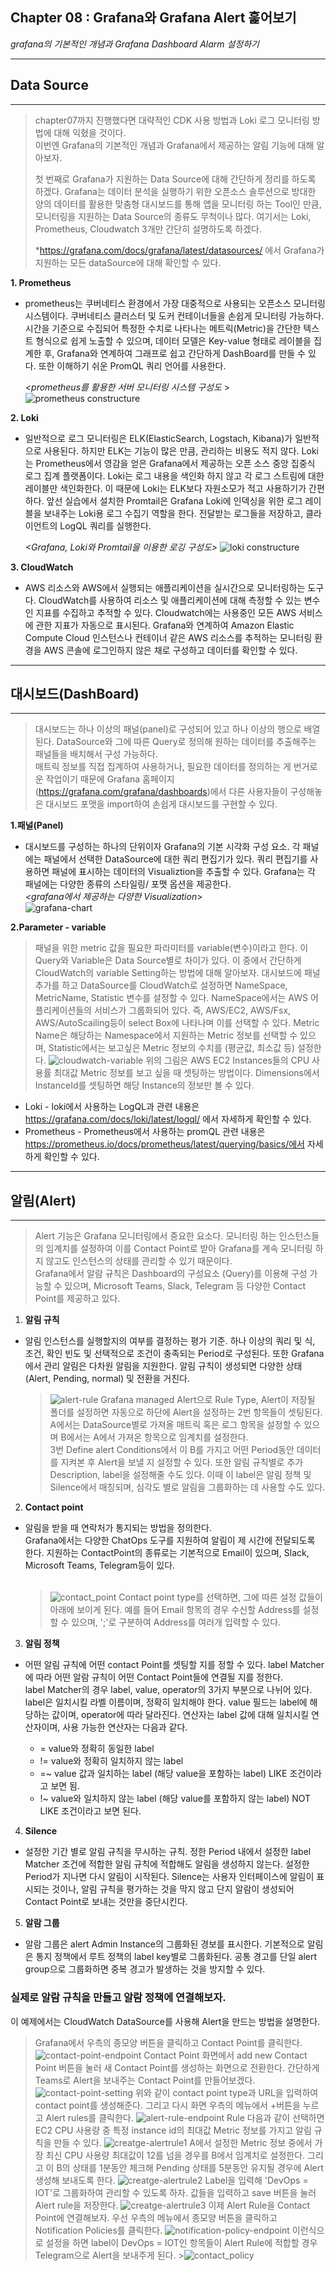 ## Chapter 08 : Grafana와 Grafana Alert 훑어보기

*grafana의 기본적인 개념과 Grafana Dashboard Alarm 설정하기*

---
## Data Source
---
> chapter07까지 진행했다면 대략적인 CDK 사용 방법과 Loki 로그 모니터링 방법에 대해 익혔을 것이다. </br>
> 이번엔 Grafana의 기본적인 개념과 Grafana에서 제공하는 알림 기능에 대해 알아보자.
> 
> 첫 번째로 Grafana가 지원하는 Data Source에 대해 간단하게 정리를 하도록 하겠다. Grafana는 데이터 분석을 실행하기 위한 오픈소스 솔루션으로 방대한 양의 데이터를 활용한 맞춤형 대시보드를 통해 앱을 모니터링 하는 Tool인 만큼, 모니터링을 지원하는 Data Source의 종류도 무척이나 많다. 여기서는 Loki, Prometheus, Cloudwatch 3개만 간단히 설명하도록 하겠다. 
> 
>*https://grafana.com/docs/grafana/latest/datasources/ 에서 Grafana가 지원하는 모든 dataSource에 대해 확인할 수 있다.

__1. Prometheus__
- prometheus는 쿠버네티스 환경에서 가장 대중적으로 사용되는 오픈소스 모니터링 시스템이다. 쿠버네티스 클러스터 및 도커 컨테이너들을 손쉽게 모니터링 가능하다. 시간을 기준으로 수집되어 특정한 수치로 나타나는 메트릭(Metric)을 간단한 텍스트 형식으로 쉽게 노출할 수 있으며, 데이터 모델은 Key-value 형태로 레이블을 집계한 후, Grafana와 연계하여 그래프로 쉽고 간단하게 DashBoard를 만들 수 있다. 또한 이해하기 쉬운 PromQL 쿼리 언어를 사용한다.
  
  *<prometheus를 활용한 서버 모니터링 시스템 구성도* ><br>
![prometheus constructure](./img/prometheus.png)

__2. Loki__
- 일반적으로 로그 모니터링은 ELK(ElasticSearch, Logstach, Kibana)가 일반적으로 사용된다. 하지만 ELK는 기능이 많은 만큼, 관리하는 비용도 적지 않다. Loki는 Prometheus에서 영감을 얻은 Grafana에서 제공하는 오픈 소스 중앙 집중식 로그 집계 플랫폼이다. Loki는 로그 내용을 색인화 하지 않고 각 로그 스트림에 대한 레이블만 색인화한다. 이 때문에 Loki는 ELK보다 자원소모가 적고 사용하기가 간편하다. 앞선 실습에서 설치한 Promtail은 Grafana Loki에 인덱싱을 위한 로그 레이블을 보내주는 Loki용 로그 수집기 역할을 한다. 전달받는 로그들을 저장하고, 클라이언트의 LogQL 쿼리를 실행한다.<br>
  
  *<Grafana, Loki와 Promtail을 이용한 로깅 구성도>*
![loki constructure](./img/loki.png)

__3. CloudWatch__
- AWS 리소스와 AWS에서 실행되는 애플리케이션을 실시간으로 모니터링하는 도구다. CloudWatch를 사용하여 리소스 및 애플리케이션에 대해 측정할 수 있는 변수인 지표를 수집하고 추적할 수 있다. Cloudwatch에는 사용중인 모든 AWS 서비스에 관한 지표가 자동으로 표시된다. Grafana와 연계하여 Amazon Elastic Compute Cloud 인스턴스나 컨테이너 같은 AWS 리소스를 추적하는 모니터링 환경을 AWS 콘솔에 로그인하지 않은 채로 구성하고 데이터를 확인할 수 있다.
  
---
## 대시보드(DashBoard)
---
>대시보드는 하나 이상의 패널(panel)로 구성되어 있고 하나 이상의 행으로 배열된다. DataSource와 그에 따른 Query로 정의해 원하는 데이터를 추출해주는 패널들을 배치해서 구성 가능하다. </br>
매트릭 정보를 직접 집계하여 사용하거나, 필요한 데이터를 정의하는 게 번거로운 작업이기 때문에 Grafana 홈페이지(https://grafana.com/grafana/dashboards)에서 다른 사용자들이 구성해놓은 대시보드 포맷을 import하여 손쉽게 대시보드를 구현할 수 있다.

__1.패널(Panel)__
- 대시보드를 구성하는 하나의 단위이자 Grafana의 기본 시각화 구성 요소. 각 패널에는 패널에서 선택한 DataSource에 대한 쿼리 편집기가 있다. 쿼리 편집기를 사용하면 패널에 표시하는 데이터의 Visualiztion을 추출할 수 있다. Grafana는 각 패널에는 다양한 종류의 스타일링/ 포맷 옵션을 제공한다.</br>
  *<grafana에서 제공하는 다양한 Visualization*></br>
![grafana-chart](./img/grafana-chart.png)

__2.Parameter - variable__
>패널을 위한 metric 값을  필요한 파라미터를 variable(변수)이라고 한다. 이 Query와 Variable은 Data Source별로 차이가 있다. 이 중에서 간단하게 CloudWatch의 variable Setting하는 방법에 대해 알아보자.
대시보드에 패널 추가를 하고 DataSource를 CloudWatch로 설정하면 NameSpace, MetricName, Statistic 변수를 설정할 수 있다. NameSpace에서는 AWS 어플리케이션들의 서비스가 그룹화되어 있다. 즉, AWS/EC2,  AWS/Fsx, AWS/AutoScailing등이 select Box에 나타나며 이를 선택할 수 있다. Metric Name은 해당하는 Namespace에서 지원하는 Metric 정보를 선택할 수 있으며, Statistic에서는 보고싶은 Metric 정보의 수치를 (평균값, 최소값 등) 설정한다.
![cloudwatch-variable](./img/cloudwatch-variable.png)
위의 그림은 AWS EC2 Instances들의 CPU 사용률 최대값 Metric 정보를 보고 싶을 때 셋팅하는 방법이다. Dimensions에서 InstanceId를 셋팅하면 해당 Instance의 정보만 볼 수 있다.

  * Loki - loki에서 사용하는 LogQL과 관련 내용은 https://grafana.com/docs/loki/latest/logql/ 에서 자세하게 확인할 수 있다.
  * Prometheus - Prometheus에서 사용하는 promQL 관련 내용은 https://prometheus.io/docs/prometheus/latest/querying/basics/에서 자세하게 확인할 수 있다.

---
## 알림(Alert)
---
> Alert 기능은 Grafana 모니터링에서 중요한 요소다.  모니터링 하는 인스턴스들의 임계치를 설정하여 이를 Contact Point로 받아 Grafana를 계속 모니터링 하지 않고도 인스턴스의 상태를 관리할 수 있기 때문이다. <br> Grafana에서 알람 규칙은 Dashboard의 구성요소 (Query)를 이용해 구성 가능할 수 있으며, Microsoft Teams, Slack, Telegram 등 다양한 Contact Point를 제공하고 있다. 

1. __알림 규칙__ 
+ 알림 인스턴스를 실행할지의 여부를 결정하는 평가 기준. 하나 이상의 쿼리 및 식, 조건, 확인 빈도 및 선택적으로 조건이 충족되는 Period로 구성된다. 또한 Grafana에서 관리 알림은 다차원 알림을 지원한다. 알림 규칙이 생성되면 다양한 상태 (Alert, Pending, normal) 및 전환을 거친다.
  >![alert-rule](./img/alert-rule.png)
  Grafana managed Alert으로 Rule Type, Alert이 저장될 폴더를 설정하면 자동으로 하단에 Alert을 설정하는 2번 항목들이 셋팅된다. A에서는 DataSource별로 가져올 매트릭 혹은 로그 항목을 설정할 수 있으며 B에서는 A에서 가져온 항목으로 임계치를 설정한다. </br>3번 Define alert Conditions에서 이 B를 가지고 어떤 Period동안 데이터를 지켜본 후 Alert을 보낼 지 설정할 수 있다. 또한 알림 규칙별로 추가 Description, label을  설정해줄 수도 있다. 이때 이 label은 알림 정책 및 Silence에서 매칭되며, 심각도 별로 알림을 그룹화하는 데 사용할 수도 있다. 


2. __Contact point__
* 알림을 받을 때 연락처가 통지되는 방법을 정의한다.  </br> Grafana에서는 다양한 ChatOps 도구를 지원하여 알림이 제 시간에 전달되도록 한다. 지원하는 ContactPoint의 종류로는 기본적으로 Email이 있으며, Slack, Microsoft Teams, Telegram등이 있다. </br> </br>
  >![contact_point](./img/contact-point.png)
Contact point type를 선택하면, 그에 따른 설정 값들이 아래에 보이게 된다. 예를 들어 Email 항목의 경우 수신할 Address를 설정할 수 있으며, ';'로 구분하여 Address를 여러개 입력할 수 있다. 

3. __알림 정책__
* 어떤 알림 규칙에 어떤 contact Point를 셋팅할 지를 정할 수 있다. label Matcher에 따라 어떤 알람 규칙이 어떤 Contact Point들에 연결될 지를 정한다. </br>
  label Matcher의 경우 label, value, operator의 3가지 부분으로 나뉘어 있다. label은 일치시킬 라벨 이름이며, 정확히 일치해야 한다. value 필드는 label에 해당하는 값이며, operator에 따라 달라진다.  연산자는 label 값에 대해 일치시킬 연산자이며, 사용 가능한 연산자는 다음과 같다.

  * = value와 정확히 동일한 label
  * != value와 정확히 일치하지 않는 label    
  * =~ value 값과 일치하는 label (해당 value을 포함하는 label) LIKE 조건이라고 보면 됨. 
  * !~ value와 일치하지 않는 label (해당 value를 포함하지 않는 label) NOT LIKE 조건이라고 보면 된다.


4. __Silence__
* 설정한 기간 별로 알림 규칙을 무시하는 규칙. 정한 Period 내에서 설정한 label Matcher 조건에 적합한 알림 규칙에 적합해도 알림을 생성하지 않는다. 설정한 Period가 지나면 다시 알림이 시작된다. Silence는 사용자 인터페이스에 알림이 표시되는 것이나, 알림 규칙을 평가하는 것을 막지 않고 단지 알람이 생성되어 Contact Point로 보내는 것만을 중단시킨다.

5. __알람 그룹__
 *  알람 그룹은 alert Admin Instance의 그룹화된 경보를 표시한다. 기본적으로 알림은 통지 정책에서 루트 정책의 label key별로 그룹화된다. 공통 경고를 단일 alert group으로 그룹화하면 중복 경고가 발생하는 것을 방지할 수 있다.

### 실제로 알람 규칙을 만들고 알람 정책에 연결해보자. ###
   이 예제에서는 CloudWatch DataSource를 사용해 Alert을 만드는 방법을 설명한다.

   > Grafana에서 우측의 종모양 버튼을 클릭하고 Contact Point를 클릭한다.
   ![contact-point-endpoint](.img/../img/contact-point-endpoint.png)
   > Contact Point 화면에서 add new Contact Point 버튼을 눌러 새 Contact Point를 생성하는 화면으로 전환한다. 간단하게 Teams로 Alert을 보내주는 Contact Point를 만들어보겠다.
   ![contact-point-setting](./img/contact-point-setting.png)
   위와 같이 contact point type과 URL을 입력하여 contact point를 생성해준다. 그리고 다시 화면 우측의 메뉴에서 +버튼을 누르고 Alert rules를 클릭한다.
   ![alert-rule-endpoint](./img/alert-rule-endpoint.png)
    Rule 다음과 같이 선택하면 EC2 CPU 사용량 중 특정 instance id의 최대값 Metric 정보를 가지고 알림 규칙을 만들 수 있다. 
   ![creatge-alertrule1](./img/create-alertrule1.png)
    A에서 설정한 Metric 정보 중에서 가장 최신 CPU 사용량 최대값이 12를 넘을 경우를  B에서 임계치로 설정한다. 그리고 이 B의 상태를 1분동안 체크해 Pending 상태를 5분동안 유지될 경우에 Alert 생성해  보내도록 한다. 
  >![creatge-alertrule2](./img/create-alertrule2.png)
    Label을 입력해 'DevOps = IOT'로 그룹화하여 관리할 수 있도록 하자. 값들을 입력하고 save 버튼을 눌러 Alert rule을 저장한다.
  >![creatge-alertrule3](./img/create-alertrule3.png)
  > 이제 Alert Rule을 Contact Point에 연결해보자. 우선 우측의 메뉴에서 종모양 버튼을 클릭하고 Notification Policies를 클릭한다.
  >![notification-policy-endpoint](./img/notification-policy-endpoint.png)
  >이런식으로 설정을 하면 label이 DevOps = IOT인 항목들이 Alert Rule에 적합할 경우 Telegram으로 Alert을 보내주게 된다.
    >![contact_policy](./img/contact-policy.png)